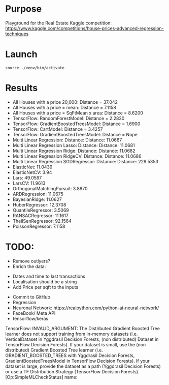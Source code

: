# Purpose
Playground for the Real Estate Kaggle competition: 
    https://www.kaggle.com/competitions/house-prices-advanced-regression-techniques

# Launch
```
source ./venv/bin/activate
```

# Results
* All Houses with a price 20,000: Distance = 37.042
* All Houses with a price = mean: Distance = 7.1158
* All Houses with a price = SqFtMean x area: Distance = 8.6200
* TensorFlow: RandomForestModel: Distance = 2.2830
* TensorFlow: GradientBoostedTreesModel: Distance = 1.6900
* TensorFlow: CartModel: Distance = 3.4257
* TensorFlow: GradientBoostedTreesModel: Distance = Nope
* Multi Linear Regression: Distance: Distance: 11.0667
* Multi Linear Regression Lasso: Distance: Distance: 11.0681
* Multi Linear Regression Ridge: Distance: Distance: 11.0682
* Multi Linear Regression RidgeCV: Distance: Distance: 11.0686
* Multi Linear Regression SGDRegressor: Distance: Distance: 229.5353
* ElasticNet: 11.0439
* ElasticNetCV: 3.94
* Lars: 49.0597
* LarsCV: 11.9613
* OrthogonalMatchingPursuit: 3.8870
* ARDRegression: 11.0675
* BayesianRidge: 11.0627
* HuberRegressor: 12.3708
* QuantileRegressor: 3.5069
* RANSACRegressor: 11.1617
* TheilSenRegressor: 92.1564
* PoissonRegressor: 7.1158

# TODO:
* Remove outlyers?
* Enrich the data: 
- Dates and time to last transactions
- Localisation should be a string
- Add Price per sqft to the inputs 
* Commit to GitHub
* Regression
* Neuronal Network: https://realpython.com/python-ai-neural-network/ 
* FaceBook/ Meta API
* tensorflow/keras

TensorFlow: INVALID_ARGUMENT: 
The Distributed Gradient Boosted Tree learner does not support training from in-memory datasets 
(i.e. VerticalDataset in Yggdrasil Decision Forests, (non distributed) Dataset in TensorFlow Decision Forests). 
If your dataset is small, use the (non distributed) Gradient Boosted Tree learner 
(i.e. GRADIENT_BOOSTED_TREES with Yggdrasil Decision Forests, GradientBoostedTreesModel in TensorFlow Decision Forests). 
If your dataset is large, provide the dataset as a path (Yggdrasil Decision Forests) 
or use a TF Distribution Strategy (TensorFlow Decision Forests). [Op:SimpleMLCheckStatus] name: 

